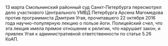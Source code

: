 13 марта Смольнинский районный суд Санкт-Петербурга пересмотрел дело участкового Центрального УМВД Петербурга Арсена Магомедова против программиста Дмитрия Угая, прочитавшего 22 октября 2016 года научно-популярную лекцию о пользе йоги. Полицейский счел, что эта лекция имела прямое отношение к религии, что нарушает закон, и привлек Угая к административной ответственности по статье 5.26 КоАП.
